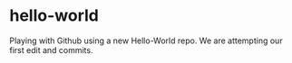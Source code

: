 # hello-world
Playing with Github using a new Hello-World repo.
We are attempting our first edit and commits.
